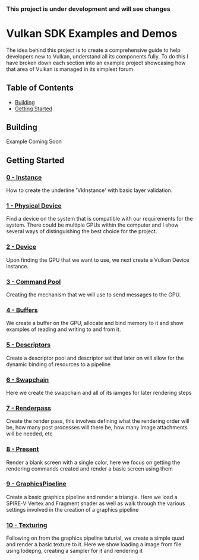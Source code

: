 ### This project is under development and will see changes

# Vulkan SDK Examples and Demos
The idea behind this project is to create a comprehensive guide to help developers new to Vulkan, understand all its components fully. To do this I have broken down each section into an example project showcasing how that area of Vulkan is managed in its simplest forum.

## Table of Contents
+ [Building](#Building)
+ [Getting Started](#GettingStarted)



## <a name="Building"></a> Building
Example Coming Soon

## <a name="GettingStarted"></a> Getting Started

### [0 - Instance](0-Instance/)
How to create the underline 'VkInstance' with basic layer validation. 

### [1 - Physical Device](1-PhysicalDevice/)
Find a device on the system that is compatible with our requirements for the system. There could be multiple GPUs within the computer and I show several ways of distinguishing the best choice for the project.

### [2 - Device](2-Device/)
Upon finding the GPU that we want to use, we next create a Vulkan Device instance.

### [3 - Command Pool](3-CommandPools/)
Creating the mechanism that we will use to send messages to the GPU.

### [4 - Buffers](4-Buffers/)
We create a buffer on the GPU, allocate and bind memory to it and show examples of reading and writing to and from it.

### [5 - Descriptors](5-Descriptors/)
Create a descriptor pool and descriptor set that later on will allow for the dynamic binding of resources to a pipeline

### [6 - Swapchain](6-Swapchain/)
Here we create the swapchain and all of its iamges for later rendering steps

### [7 - Renderpass](7-Renderpass/)
Create the render pass, this involves defining what the rendering order will be, how many post processes will there be, how many image attachments will be needed, etc

### [8 - Present](8-Present/)
Render a blank screen with a single color, here we focus on getting the rendering commands created and render a basic screen using them

### [9 - GraphicsPipeline](9-GraphicsPipeline/)
Create a basic graphics pipeline and render a triangle. Here we load a SPIRE-V Vertex and Fragment shader as well as walk through the various settings involved in the creation of a graphics pipeline

### [10 - Texturing](10-Texturing/)
Following on from the graphics pipeline tuturial, we create a simple quad and render a basic texture to it. Here we show loading a image from file using lodepng, creating a sampler for it and rendering it
